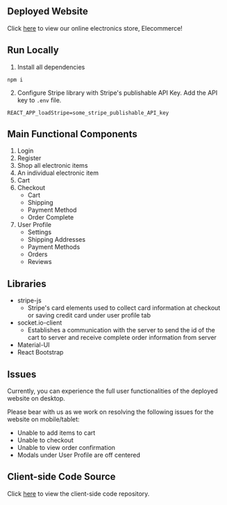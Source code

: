## Deployed Website 
Click [here](https://elecommerce.netlify.app/) to view our online electronics store, Elecommerce! 
## Run Locally

1. Install all dependencies

```
npm i 
````

2. Configure Stripe library with Stripe's publishable API Key. Add the API key to ```.env``` file. 
```
REACT_APP_loadStripe=some_stripe_publishable_API_key
```

## Main Functional Components
1. Login
2. Register
3. Shop all electronic items 
4. An individual electronic item
5. Cart
6. Checkout
    - Cart
    - Shipping
    - Payment Method
    - Order Complete
7. User Profile
    - Settings
    - Shipping Addresses
    - Payment Methods
    - Orders
    - Reviews

## Libraries
- stripe-js
    - Stripe's card elements used to collect card information at checkout or saving credit card under user profile tab
- socket.io-client
    - Establishes a communication with the server to send the id of the cart to server and receive complete order information from server
- Material-UI
- React Bootstrap

## Issues
Currently, you can experience the full user functionalities of the deployed website on desktop.

Please bear with us as we work on resolving the following issues for the website on mobile/tablet:
- Unable to add items to cart 
- Unable to checkout 
- Unable to view order confirmation 
- Modals under User Profile are off centered

## Client-side Code Source
Click [here](https://github.com/krislee/ecommerce-frontend) to view the client-side code repository.



